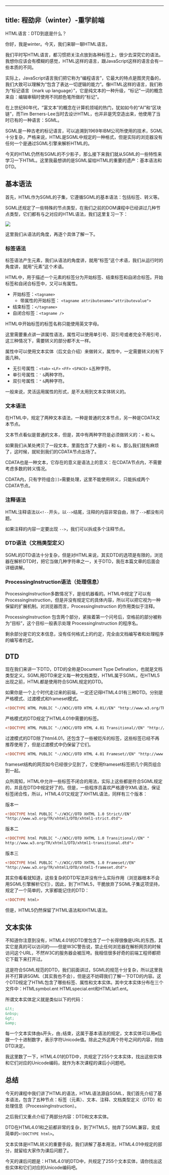 
---
title: 程劭非（winter）-重学前端
---

HTML语言：DTD到底是什么？

你好，我是winter。今天，我们来聊一聊HTML语言。

我们平时写HTML语言，都习惯把关注点放到各种标签上，很少去深究它的语法。我想你应该会有模糊的感觉，HTML这样的语言，跟JavaScript这样的语言会有一些本质的不同。

实际上，JavaScript语言我们把它称为“编程语言”，它最大的特点是图灵完备的，我们大致可以理解为“包含了表达一切逻辑的能力”。像HTML这样的语言，我们称为“标记语言（mark up language）”，它是纯文本的一种升级，“标记”一词的概念来自：编辑审稿时使用不同颜色笔所做的“标记”。

在上世纪80年代，“富文本”的概念在计算机领域的热门，犹如如今的“AI”和“区块链”，而Tim Berners-Lee当时去设计HTML，也并非是凭空造出来，他使用了当时已有的一种语言：SGML。

SGML是一种古老的标记语言，可以追溯到1969年IBM公司所使用的技术，SGML十分复杂，严格来说，HTML是SGML中规定的一种格式，但是实际的浏览器没有任何一个是通过SGML引擎来解析HTML的。

今天的HTML仍然有SGML的不少影子，那么接下来我们就从SGML的一些特性来学习一下HTML。这里我最想讲的是SGML留给HTML的重要的遗产：基本语法和DTD。

<!-- [[[read_end]]] -->

## 基本语法

首先，HTML作为SGML的子集，它遵循SGML的基本语法：包括标签、转义等。

SGML还规定了一些特殊的节点类型，在我们之前的DOM课程中已经讲过几种节点类型，它们都有与之对应的HTML语法，我们这里复习一下：

![](https://static001.geekbang.org/resource/image/b6/bc/b6fdf08dbe47c837e274ff1bb6f630bc.jpg)

这里我们从语法的角度，再逐个具体了解一下。

### 标签语法

标签语法产生元素，我们从语法的角度讲，就用“标签”这个术语，我们从运行时的角度讲，就用“元素”这个术语。

HTML中，用于描述一个元素的标签分为开始标签、结束标签和自闭合标签。开始标签和自闭合标签中，又可以有属性。

- 开始标签：`<tagname>`
  - 带属性的开始标签： `<tagname attributename="attributevalue">`
- 结束标签：`</tagname>`
- 自闭合标签：`<tagname />`

HTML中开始标签的标签名称只能使用英文字母。

这里需要重点讲一讲属性语法，属性可以使用单引号、双引号或者完全不用引号，这三种情况下，需要转义的部分都不太一样。

属性中可以使用文本实体（后文会介绍）来做转义，属性中，一定需要转义的有下面几种。

- 无引号属性：`<tab>` `<LF>` `<FF>` `<SPACE>` `&`五种字符。
- 单引号属性：`'` `&`两种字符。
- 双引号属性：`"` `&`两种字符。

一般来说，灵活运用属性的形式，是不太用到文本实体转义的。

### 文本语法

在HTML中，规定了两种文本语法，一种是普通的文本节点，另一种是CDATA文本节点。

文本节点看似是普通的文本，但是，其中有两种字符是必须做转义的：`<` 和 `&`。

如果我们从某处拷贝了一段文本，里面包含了大量的 `<` 和 `&`，那么我们就有麻烦了，这时候，就轮到我们的CDATA节点出场了。

CDATA也是一种文本，它存在的意义是语法上的意义：在CDATA节点内，不需要考虑多数的转义情况。

CDATA内，只有字符组合`]]>`需要处理，这里不能使用转义，只能拆成两个CDATA节点。

### 注释语法

HTML注释语法以`<!--`开头，以`-->`结尾，注释的内容非常自由，除了`-->`都没有问题。

如果注释的内容一定要出现 `-->`，我们可以拆成多个注释节点。

### DTD语法（文档类型定义）

SGML的DTD语法十分复杂，但是对HTML来说，其实DTD的选项是有限的，浏览器在解析DTD时，把它当做几种字符串之一，关于DTD，我在本篇文章的后面会详细讲解。

### ProcessingInstruction语法（处理信息）

ProcessingInstruction多数情况下，是给机器看的。HTML中规定了可以有ProcessingInstruction，但是并没有规定它的具体内容，所以可以把它视为一种保留的扩展机制。对浏览器而言，ProcessingInstruction 的作用类似于注释。

ProcessingInstruction 包含两个部分，紧挨着第一个问号后，空格前的部分被称为“目标”，这个目标一般表示处理 ProcessingInstruction 的程序名。

剩余部分是它的文本信息，没有任何格式上的约定，完全由文档编写者和处理程序的编写者约定。

## DTD

现在我们来讲一下DTD，DTD的全称是Document Type Defination，也就是文档类型定义。SGML用DTD来定义每一种文档类型，HTML属于SGML，在HTML5出现之前，HTML都是使用符合SGML规定的DTD。

如果你是一个上个时代走过来的前端，一定还记得HTML4.01有三种DTD。分别是严格模式、过渡模式和frameset模式。

```html
<!DOCTYPE HTML PUBLIC "-//W3C//DTD HTML 4.01//EN" "http://www.w3.org/TR/html4/strict.dtd">
```

严格模式的DTD规定了HTML4.01中需要的标签。

```html
<!DOCTYPE HTML PUBLIC "-//W3C//DTD HTML 4.01 Transitional//EN" "http://www.w3.org/TR/html4/loose.dtd">
```

过渡模式的DTD除了html4.01，还包含了一些被贬斥的标签，这些标签已经不再推荐使用了，但是过渡模式中仍保留了它们。

```html
<!DOCTYPE HTML PUBLIC "-//W3C//DTD HTML 4.01 Frameset//EN" "http://www.w3.org/TR/html4/frameset.dtd">
```

frameset结构的网页如今已经很少见到了，它使用frameset标签把几个网页组合到一起。

众所周知，HTML中允许一些标签不闭合的用法，实际上这些都是符合SGML规定的，并且在DTD中规定好了的。但是，一些程序员喜欢严格遵守XML语法，保证标签闭合性，所以，HTML4.01又规定了XHTML语法，同样有三个版本：

版本一

```html
<!DOCTYPE html PUBLIC "-//W3C//DTD XHTML 1.0 Strict//EN" 
"http://www.w3.org/TR/xhtml1/DTD/xhtml1-strict.dtd">
```

版本二

```html
<!DOCTYPE html PUBLIC "-//W3C//DTD XHTML 1.0 Transitional//EN" "
http://www.w3.org/TR/xhtml1/DTD/xhtml1-transitional.dtd">
```

版本三

```html
<!DOCTYPE html PUBLIC "-//W3C//DTD XHTML 1.0 Frameset//EN" 
"http://www.w3.org/TR/xhtml1/DTD/xhtml1-frameset.dtd">
```

其实你看看就知道，这些复杂的DTD写法并没有什么实际作用（浏览器根本不会用SGML引擎解析它们），因此，到了HTML5，干脆放弃了SGML子集这项坚持，规定了一个简单的，大家都能记住的DTD：

```html
<!DOCTYPE html>
```

但是，HTML5仍然保留了HTML语法和XHTML语法。

## 文本实体

不知道你注意到没有，HTML4.01的DTD里包含了一个长得很像是URL的东西，其实它是真的可以访问的——但是W3C警告说，禁止任何浏览器在解析网页的时候访问这个URL，不然W3C的服务器会被压垮。我相信很多好奇的前端工程师都把它下载下来打开过。

这是符合SGML规范的DTD，我们前面讲过，SGML的规范十分复杂，所以这里我并不打算讲SGML（其实我也不会），但是这不妨碍我们了解一下DTD的内容。这个DTD规定了HTML包含了哪些标签、属性和文本实体。其中文本实体分布在三个文件中：HTMLsymbol.ent HTMLspecial.ent和HTMLlat1.ent。

所谓文本实体定义就是类似以下的代码：

```html
&lt;
&nbsp;
&gt;
&amp;
```

每一个文本实体由`&`开头，由`;`结束，这属于基本语法的规定，文本实体可以用`#`后跟一个十进制数字，表示字符Unicode值。除此之外这两个符号之间的内容，则由DTD决定。

我这里数了一下，HTML4.01的DTD中，共规定了255个文本实体，找出这些实体和它们对应的Unicode编码，就作为本次课程的课后小问题吧。

## 总结

今天的课程中我们讲了HTML的语法，HTML语法源自SGML，我们首先介绍了基本语法，包含了五种节点：标签（元素）、文本、注释、文档类型定义（DTD）和处理信息（ProcessingInstruction）。

之后我们又重点介绍了两部分内容：DTD和文本实体。

DTD在HTML4.01和之前都非常的复杂，到了HTML5，抛弃了SGML兼容，变成简单的`<!DOCTYPE html>`。

文本实体是HTML转义的重要手段，我们讲解了基本用法，HTML4.01中规定的部分，就留给大家作为课后问题了。

今天的课后问题是：HTML4.01的DTD中，共规定了255个文本实体，请你找出这些实体和它们对应的Unicode编码吧。
    